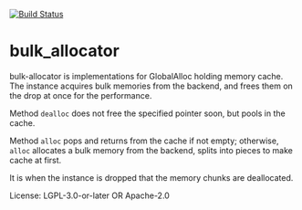 [![Build Status](https://travis-ci.org/wbcchsyn/rust-bulk-allocator.svg?branch=master)](https://travis-ci.org/wbcchsyn/rust-bulk-allocator)

# bulk_allocator

bulk-allocator is implementations for GlobalAlloc holding memory cache.
The instance acquires bulk memories from the backend, and frees them on the drop at once for
the performance.

Method `dealloc` does not free the specified pointer soon, but pools in the cache.

Method `alloc` pops and returns from the cache if not empty; otherwise, `alloc` allocates a
bulk memory from the backend, splits into pieces to make cache at first.

It is when the instance is dropped that the memory chunks are deallocated.

License: LGPL-3.0-or-later OR Apache-2.0
